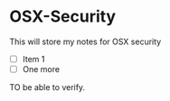 # OSX-Security
This will store my notes for OSX security
- [ ] Item 1
- [ ] One more

TO be able to verify.
